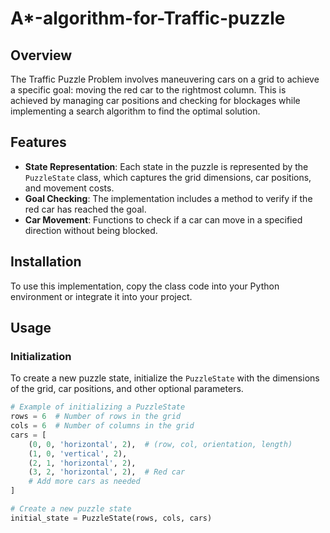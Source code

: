 # A*-algorithm-for-Traffic-puzzle

## Overview

The Traffic Puzzle Problem involves maneuvering cars on a grid to achieve a specific goal: moving the red car to the rightmost column. This is achieved by managing car positions and checking for blockages while implementing a search algorithm to find the optimal solution.

## Features

- **State Representation**: Each state in the puzzle is represented by the `PuzzleState` class, which captures the grid dimensions, car positions, and movement costs.
- **Goal Checking**: The implementation includes a method to verify if the red car has reached the goal.
- **Car Movement**: Functions to check if a car can move in a specified direction without being blocked.

## Installation

To use this implementation, copy the class code into your Python environment or integrate it into your project.

## Usage

### Initialization

To create a new puzzle state, initialize the `PuzzleState` with the dimensions of the grid, car positions, and other optional parameters.

```python
# Example of initializing a PuzzleState
rows = 6  # Number of rows in the grid
cols = 6  # Number of columns in the grid
cars = [
    (0, 0, 'horizontal', 2),  # (row, col, orientation, length)
    (1, 0, 'vertical', 2),
    (2, 1, 'horizontal', 2),
    (3, 2, 'horizontal', 2),  # Red car
    # Add more cars as needed
]

# Create a new puzzle state
initial_state = PuzzleState(rows, cols, cars)
